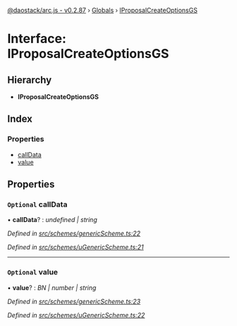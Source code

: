 [@daostack/arc.js - v0.2.87](../README.md) › [Globals](../globals.md) › [IProposalCreateOptionsGS](iproposalcreateoptionsgs.md)

# Interface: IProposalCreateOptionsGS

## Hierarchy

* **IProposalCreateOptionsGS**

## Index

### Properties

* [callData](iproposalcreateoptionsgs.md#optional-calldata)
* [value](iproposalcreateoptionsgs.md#optional-value)

## Properties

### `Optional` callData

• **callData**? : *undefined | string*

*Defined in [src/schemes/genericScheme.ts:22](https://github.com/daostack/alchemy-monorepo/blob/6a18bc5/packages/arc.js/src/schemes/genericScheme.ts#L22)*

*Defined in [src/schemes/uGenericScheme.ts:21](https://github.com/daostack/alchemy-monorepo/blob/6a18bc5/packages/arc.js/src/schemes/uGenericScheme.ts#L21)*

___

### `Optional` value

• **value**? : *BN | number | string*

*Defined in [src/schemes/genericScheme.ts:23](https://github.com/daostack/alchemy-monorepo/blob/6a18bc5/packages/arc.js/src/schemes/genericScheme.ts#L23)*

*Defined in [src/schemes/uGenericScheme.ts:22](https://github.com/daostack/alchemy-monorepo/blob/6a18bc5/packages/arc.js/src/schemes/uGenericScheme.ts#L22)*
